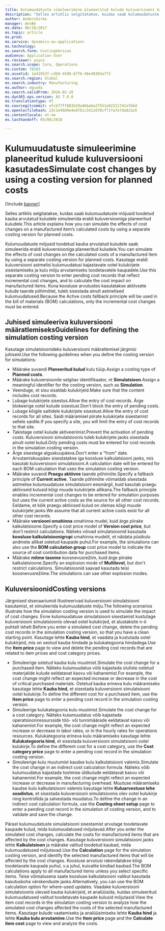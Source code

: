 ```yaml
---
title: Kulumuudatuste simuleerimine planeeritud kulude kuluversiooni kasutades
description: "Selles artiklis selgitatakse, kuidas saab kulumuudatuste mõjusid toodetud kauba arvutatud kuludele simuleerida eraldi kuluversiooniga planeeritud kuludele."
author: AndersGirke
manager: AnnBe
ms.date: 06/20/2017
ms.topic: article
ms.prod: 
ms.service: dynamics-ax-applications
ms.technology: 
ms.search.form: CostingVersion
audience: Application User
ms.reviewer: yuyus
ms.search.scope: Core, Operations
ms.custom: 78183
ms.assetid: 1e41953f-cdb9-4598-b776-46e49383a773
ms.search.region: Global
ms.search.industry: Manufacturing
ms.author: mguada
ms.search.validFrom: 2016-02-28
ms.dyn365.ops.version: AX 7.0.0
ms.translationtype: HT
ms.sourcegitcommit: efcb77ff883b29a4bbaba27551e02311742afbbd
ms.openlocfilehash: 23c1e99d9e4ed761c5412d70cff1fa7e7da821e5
ms.contentlocale: et-ee
ms.lasthandoff: 05/08/2018

---
```


# <a name="simulate-cost-changes-by-using-a-costing-version-for-planned-costs"></a><span data-ttu-id="60f2b-103">Kulumuudatuste simuleerimine planeeritud kulude kuluversiooni kasutades</span><span class="sxs-lookup"><span data-stu-id="60f2b-103">Simulate cost changes by using a costing version for planned costs</span></span>

[!include [banner](../includes/banner.md)]

<span data-ttu-id="60f2b-104">Selles artiklis selgitatakse, kuidas saab kulumuudatuste mõjusid toodetud kauba arvutatud kuludele simuleerida eraldi kuluversiooniga planeeritud kuludele.</span><span class="sxs-lookup"><span data-stu-id="60f2b-104">This article explains how you can simulate the effects of cost changes on a manufactured item’s calculated costs by using a separate costing version for planned costs.</span></span>

<span data-ttu-id="60f2b-105">Kulumuudatuste mõjusid toodetud kauba arvutatud kuludele saab simuleerida eraldi kuluversiooniga planeeritud kuludele.</span><span class="sxs-lookup"><span data-stu-id="60f2b-105">You can simulate the effects of cost changes on the calculated costs of a manufactured item by using a separate costing version for planned costs.</span></span> <span data-ttu-id="60f2b-106">Kasutage eraldi kuluversiooni astmelisi kulumuudatusi kajastavate ootel kulukirjete sisestamiseks ja kulu mõju arvutamiseks toodetavatele kaupadele.</span><span class="sxs-lookup"><span data-stu-id="60f2b-106">Use this separate costing version to enter pending cost records that reflect incremental cost changes, and to calculate the cost impact on manufactured items.</span></span> <span data-ttu-id="60f2b-107">Kuna koosluse arvutustes kasutatakse aktiivsete kulude taande põhimõtet, tuleb sisestada ainult astmelised kulumuudatused.</span><span class="sxs-lookup"><span data-stu-id="60f2b-107">Because the Active costs fallback principle will be used in the bill of materials (BOM) calculations, only the incremental cost changes must be entered.</span></span>

## <a name="guidelines-for-defining-the-simulation-costing-version"></a><span data-ttu-id="60f2b-108">Juhised simuleeriva kuluversiooni määratlemiseks</span><span class="sxs-lookup"><span data-stu-id="60f2b-108">Guidelines for defining the simulation costing version</span></span>
<span data-ttu-id="60f2b-109">Kasutage simulatsioonideks kuluversiooni määratlemisel järgmisi juhiseid.</span><span class="sxs-lookup"><span data-stu-id="60f2b-109">Use the following guidelines when you define the costing version for simulations:</span></span>

-   <span data-ttu-id="60f2b-110">Määrake suvandi **Planeeritud kulud** kulu tüüp.</span><span class="sxs-lookup"><span data-stu-id="60f2b-110">Assign a costing type of **Planned costs**.</span></span>
-   <span data-ttu-id="60f2b-111">Määrake kuluversioonile selgitav identifikaator, nt **Simulatsioon**.</span><span class="sxs-lookup"><span data-stu-id="60f2b-111">Assign a meaningful identifier for the costing version, such as **Simulation**.</span></span>
-   <span data-ttu-id="60f2b-112">Veenduge, et sisu sisaldab kulukirjeid.</span><span class="sxs-lookup"><span data-stu-id="60f2b-112">Make sure that the content includes cost records.</span></span>
-   <span data-ttu-id="60f2b-113">Lubage kulukirjete sisestus.</span><span class="sxs-lookup"><span data-stu-id="60f2b-113">Allow the entry of cost records.</span></span> <span data-ttu-id="60f2b-114">Ärge blokeerige ootel kulude sisestust.</span><span class="sxs-lookup"><span data-stu-id="60f2b-114">Don't block the entry of pending costs.</span></span>
-   <span data-ttu-id="60f2b-115">Lubage kõigile saitidele kulukirjete sisestust.</span><span class="sxs-lookup"><span data-stu-id="60f2b-115">Allow the entry of cost records for all sites.</span></span> <span data-ttu-id="60f2b-116">Saidi määramisel piirate kulukirjete sisestamist sellele saidile.</span><span class="sxs-lookup"><span data-stu-id="60f2b-116">If you specify a site, you will limit the entry of cost records to that site.</span></span>
-   <span data-ttu-id="60f2b-117">Takistage ootel kulude aktiveerimist.</span><span class="sxs-lookup"><span data-stu-id="60f2b-117">Prevent the activation of pending costs.</span></span> <span data-ttu-id="60f2b-118">Kuluversiooni simulatsioonis tuleb kulukirjete jaoks sisestada ainult ootel kulud.</span><span class="sxs-lookup"><span data-stu-id="60f2b-118">Only pending costs must be entered for cost records in the simulation costing version.</span></span>
-   <span data-ttu-id="60f2b-119">Ärge sisestage alguskuupäeva.</span><span class="sxs-lookup"><span data-stu-id="60f2b-119">Don't enter a "from" date.</span></span> <span data-ttu-id="60f2b-120">Arvutamiskuupäev sisestatakse iga koosluse kalkulatsiooni jaoks, mis kasutab kuluversiooni simulatsiooni.</span><span class="sxs-lookup"><span data-stu-id="60f2b-120">A calculation date will be entered for each BOM calculation that uses the simulation costing version.</span></span>
-   <span data-ttu-id="60f2b-121">Määrake suvandi **Praegu aktiivne** taande põhimõte.</span><span class="sxs-lookup"><span data-stu-id="60f2b-121">Specify a fallback principle of **Current active**.</span></span> <span data-ttu-id="60f2b-122">Taande põhimõte võimaldab sisestada astmelise kulumuudatuse simulatsiooni eesmärgil, kuid kasutab praegu aktiivseid kulusid kõigi muude kulukirjete allikana.</span><span class="sxs-lookup"><span data-stu-id="60f2b-122">The fallback principle enables incremental cost changes to be entered for simulation purposes but uses the current active costs as the source for all other cost records.</span></span> <span data-ttu-id="60f2b-123">Eeldame, et kõik praegu aktiivsed kulud on olemas kõigi muude kulukirjete jaoks.</span><span class="sxs-lookup"><span data-stu-id="60f2b-123">We assume that all current active costs exist for all other cost records.</span></span>
-   <span data-ttu-id="60f2b-124">Määrake **versiooni omahinna** omahinna mudel, kuid ärge piirake kalkulatsioone.</span><span class="sxs-lookup"><span data-stu-id="60f2b-124">Specify a cost price model of **Version cost price**, but don't restrict calculations.</span></span> <span data-ttu-id="60f2b-125">Näiteks võivad simulatsioonid kasutada **koosluse kalkulatsioonigrupi** omahinna mudelit, et näidata püsikulu andmete allikat ostetud kaupade puhul.</span><span class="sxs-lookup"><span data-stu-id="60f2b-125">For example, the simulations can also use the **BOM calculation group** cost price model to indicate the source of cost contribution data for purchased items.</span></span>
-   <span data-ttu-id="60f2b-126">Määrake **mitme taseme** koosnevusrežiim, kuid ärge piirake kalkulatsioone.</span><span class="sxs-lookup"><span data-stu-id="60f2b-126">Specify an explosion mode of **Multilevel**, but don't restrict calculations.</span></span> <span data-ttu-id="60f2b-127">Simulatsioonid saavad kasutada teisi koosnevusrežiime.</span><span class="sxs-lookup"><span data-stu-id="60f2b-127">The simulations can use other explosion modes.</span></span>

## <a name="costing-versions"></a><span data-ttu-id="60f2b-128">Kuluversioonid</span><span class="sxs-lookup"><span data-stu-id="60f2b-128">Costing versions</span></span>
<span data-ttu-id="60f2b-129">Järgmised stsenaariumid illustreerivad kuluversiooni simulatsiooni kasutamist, et simuleerida kulumuudatuste mõju.</span><span class="sxs-lookup"><span data-stu-id="60f2b-129">The following scenarios illustrate how the simulation costing version is used to simulate the impact of cost changes.</span></span> <span data-ttu-id="60f2b-130">Enne kulumuudatuse simulatsiooni sisestamist kustutage kuluversiooni simulatsioonis olevad ootel kulukirjed, et alustaksite n-ö puhtalt lehelt.</span><span class="sxs-lookup"><span data-stu-id="60f2b-130">Before you enter a simulated cost change, delete the pending cost records in the simulation costing version, so that you have a clean starting point.</span></span> <span data-ttu-id="60f2b-131">Kasutage lehte **Kauba hind**, et vaadata ja kustutada ootel kulukirjeid, mis on seotud kauba hindade ja kulukategooria hindadega.</span><span class="sxs-lookup"><span data-stu-id="60f2b-131">Use the **Item price** page to view and delete the pending cost records that are related to item prices and cost category prices.</span></span>

-   <span data-ttu-id="60f2b-132">Simuleerige ostetud kauba kulu muutmist.</span><span class="sxs-lookup"><span data-stu-id="60f2b-132">Simulate the cost change for a purchased item.</span></span> <span data-ttu-id="60f2b-133">Näiteks kulumuudatus võib kajastada oluliste ostetud materjalide kulude eeldatavat kasvu või kahanemist.</span><span class="sxs-lookup"><span data-stu-id="60f2b-133">For example, the cost change might reflect an expected increase or decrease in the cost of critical purchased materials.</span></span> <span data-ttu-id="60f2b-134">Ostetud kauba erineva kulu määramiseks kasutage lehte **Kauba hind**, et sisestada kuluversiooni simulatsiooni ootel kulukirje.</span><span class="sxs-lookup"><span data-stu-id="60f2b-134">To define the different cost for a purchased item, use the **Item price** page to enter a pending cost record in the simulation costing version.</span></span>
-   <span data-ttu-id="60f2b-135">Simuleerige kulukategooria kulu muutmist.</span><span class="sxs-lookup"><span data-stu-id="60f2b-135">Simulate the cost change for a cost category.</span></span> <span data-ttu-id="60f2b-136">Näiteks kulumuudatus võib kajastada operatsiooniressursside töö- või tunnimäärade eeldatavat kasvu või kahanemist.</span><span class="sxs-lookup"><span data-stu-id="60f2b-136">For example, the cost change might reflect an expected increase or decrease in labor rates, or in the hourly rates for operations resources.</span></span> <span data-ttu-id="60f2b-137">Kulukategooria erineva kulu määramiseks kasutage lehte **Kulukategooria hind**, et sisestada kuluversiooni simulatsiooni ootel kulukirje.</span><span class="sxs-lookup"><span data-stu-id="60f2b-137">To define the different cost for a cost category, use the **Cost category price** page to enter a pending cost record in the simulation costing version.</span></span>
-   <span data-ttu-id="60f2b-138">Simuleerige kulu muutumist kaudse kulu kalkulatsiooni valemis.</span><span class="sxs-lookup"><span data-stu-id="60f2b-138">Simulate the cost change in an indirect cost calculation formula.</span></span> <span data-ttu-id="60f2b-139">Näiteks võib kulumuudatus kajastada tootmise üldkulude eeldatavat kasvu või kahanemist.</span><span class="sxs-lookup"><span data-stu-id="60f2b-139">For example, the cost change might reflect an expected increase or decrease in manufacturing overhead.</span></span> <span data-ttu-id="60f2b-140">Muutuse määramiseks kaudse kulu kalkulatsiooni valemis kasutage lehte **Kuluarvestuse lehe seadistus**, et sisestada kuluversiooni simulatsioonis olev ootel kulukirje ning kontrollida ja salvestada muudatus.</span><span class="sxs-lookup"><span data-stu-id="60f2b-140">To define the change in an indirect cost calculation formula, use the **Costing sheet setup** page to enter a pending cost record in the simulation of costing version, and to validate and save the change.</span></span>

<span data-ttu-id="60f2b-141">Pärast kulumuudatuste simulatsiooni sisestamist arvutage toodetavate kaupade kulud, mida kulumuudatused mõjutavad.</span><span class="sxs-lookup"><span data-stu-id="60f2b-141">After you enter the simulated cost changes, calculate the costs for manufactured items that are affected by the cost changes.</span></span> <span data-ttu-id="60f2b-142">Kasutage kuluversiooni simulatsiooni jaoks lehte **Kalkulatsioon** ja määrake valitud toodetud kaubad, mida kulumuudatused mõjutavad.</span><span class="sxs-lookup"><span data-stu-id="60f2b-142">Use the **Calculation** page for the simulation costing version, and identify the selected manufactured items that will be affected by the cost changes.</span></span> <span data-ttu-id="60f2b-143">Koosluse arvutusi rakendatakse kõigi toodetavate kaupade puhul, v.a juhul, kuivalite kindlad kaubad.</span><span class="sxs-lookup"><span data-stu-id="60f2b-143">The BOM calculations apply to all manufactured items unless you select specific items.</span></span> <span data-ttu-id="60f2b-144">Teise võimalusena saate koosluse kalkulatsiooni valikut kasutada kasutuskoha värskenduste jaoks.</span><span class="sxs-lookup"><span data-stu-id="60f2b-144">Alternatively, you can use the BOM calculation option for where-used updates.</span></span> <span data-ttu-id="60f2b-145">Vaadake kuluversiooni simulatsioonis olevaid kauba kulukirjeid, et analüüsida, kuidas simuleeritud kulumuudatused valitud toodetavate kaupade kulusid mõjutasid.</span><span class="sxs-lookup"><span data-stu-id="60f2b-145">View the item cost records in the simulation costing version to analyze how the simulated cost changes affected the costs of the selected manufactured items.</span></span> <span data-ttu-id="60f2b-146">Kasutage kulude vaatamiseks ja analüüsimiseks lehte **Kauba hind** ja lehte **Kauba kulu arvutamine**.</span><span class="sxs-lookup"><span data-stu-id="60f2b-146">Use the **Item price** page and the **Calculate item cost** page to view and analyze the costs.</span></span>




